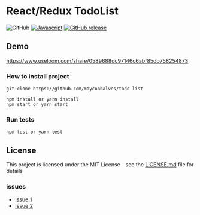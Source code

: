 # React/Redux TodoList


![GitHub](https://img.shields.io/github/license/mashape/apistatus.svg)
[![Javascript](https://badges.frapsoft.com/javascript/code/javascript.svg?v=101)](https://github.com/ellerbrock/javascript-badges/)
[![GitHub release](https://img.shields.io/github/release/bevacqua/awesome-badges.svg)](https://github.com/bevacqua/awesome-badges)

## Demo
https://www.useloom.com/share/0589688dc97146c6abf85db758254873


### How to install project

```
git clone https://github.com/mayconbalves/todo-list

npm install or yarn install
npm start or yarn start
```

### Run tests
```
npm test or yarn test

```

## License

This project is licensed under the MIT License - see the [LICENSE.md](LICENSE.md) file for details

### issues

- [Issue 1](https://github.com/mayconbalves/todo-list/issues/1)
- [Issue 2](https://github.com/mayconbalves/todo-list/issues/2)

